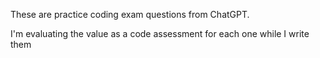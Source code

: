 These are practice coding exam questions from ChatGPT.

I'm evaluating the value as a code assessment for each one while I write them
